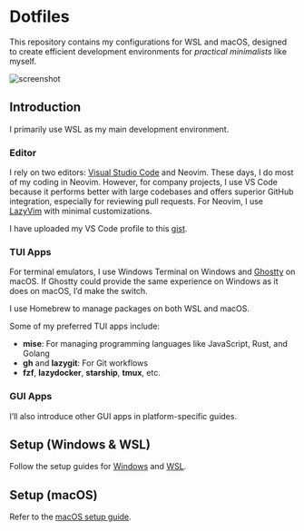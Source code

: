 # Dotfiles  

This repository contains my configurations for WSL and macOS, designed to create efficient development environments for _practical minimalists_ like myself.  

![screenshot](./screenshot.png)

## Introduction  

I primarily use WSL as my main development environment.  

### Editor  

I rely on two editors: [Visual Studio Code](https://code.visualstudio.com/) and Neovim. These days, I do most of my coding in Neovim. However, for company projects, I use VS Code because it performs better with large codebases and offers superior GitHub integration, especially for reviewing pull requests. For Neovim, I use [LazyVim](https://lazyvim.org) with minimal customizations.  

I have uploaded my VS Code profile to this [gist](https://gist.github.com/wzhudev/578d871aa553e7c849be2924a67dc387).

### TUI Apps

For terminal emulators, I use Windows Terminal on Windows and [Ghostty](https://ghostty.org) on macOS. If Ghostty could provide the same experience on Windows as it does on macOS, I’d make the switch.  

I use Homebrew to manage packages on both WSL and macOS.  

Some of my preferred TUI apps include:  

- **mise**: For managing programming languages like JavaScript, Rust, and Golang  
- **gh** and **lazygit**: For Git workflows  
- **fzf**, **lazydocker**, **starship**, **tmux**, etc.  

### GUI Apps

I’ll also introduce other GUI apps in platform-specific guides.  

## Setup (Windows & WSL)  

Follow the setup guides for [Windows](./platforms/windows/README.md) and [WSL](./platforms/linux/README.md).  

## Setup (macOS)  

Refer to the [macOS setup guide](./platforms/mac/README.md).  

